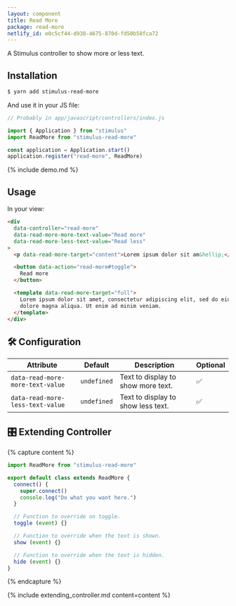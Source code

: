 ```yaml
---
layout: component
title: Read More
package: read-more
netlify_id: e0c5cf44-d938-4675-870d-fd50b58fca72
---
```


A Stimulus controller to show more or less text.

## Installation

```bash
$ yarn add stimulus-read-more
```

And use it in your JS file:
```js
// Probably in app/javascript/controllers/index.js

import { Application } from "stimulus"
import ReadMore from "stimulus-read-more"

const application = Application.start()
application.register("read-more", ReadMore)
```

{% include demo.md %}

## Usage

In your view:
```html
<div
  data-controller="read-more"
  data-read-more-more-text-value="Read more"
  data-read-more-less-text-value="Read less"
>
  <p data-read-more-target="content">Lorem ipsum dolor sit am&hellip;</p>

  <button data-action="read-more#toggle">
    Read more
  </button>

  <template data-read-more-target="full">
    Lorem ipsum dolor sit amet, consectetur adipiscing elit, sed do eiusmod tempor incididunt ut labore et
    dolore magna aliqua. Ut enim ad minim veniam.
  </template>
</div>
```

## 🛠 Configuration

| Attribute | Default | Description | Optional |
| --------- | ------- | ----------- | -------- |
| `data-read-more-more-text-value` | `undefined` | Text to display to show more text. | ✅ |
| `data-read-more-less-text-value` | `undefined` | Text to display to show less text. | ✅ |

## 🎛 Extending Controller

{% capture content %}
```js
import ReadMore from "stimulus-read-more"

export default class extends ReadMore {
  connect() {
    super.connect()
    console.log("Do what you want here.")
  }

  // Function to override on toggle.
  toggle (event) {}

  // Function to override when the text is shown.
  show (event) {}

  // Function to override when the text is hidden.
  hide (event) {}
}
```
{% endcapture %}

{% include extending_controller.md content=content %}
